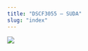 ```yaml
---
title: "DSCF3055 – SUDA"
slug: "index"
---
```


[![](/wp-content/2007/11/DSCF3055-300x225.jpg)](/wp-content/2007/11/DSCF3055.jpg)